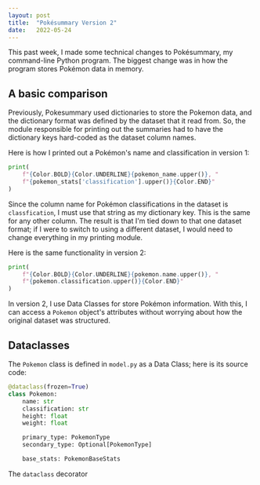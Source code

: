 ```yaml
---
layout: post
title:  "Pokésummary Version 2"
date:   2022-05-24
---
```


This past week, I made some technical changes to Pokésummary, my command-line Python program. The biggest change was in how the program stores Pokémon data in memory.

## A basic comparison
Previously, Pokesummary used dictionaries to store the Pokemon data,
and the dictionary format was defined by the dataset that it read from.
So, the module responsible for printing out the summaries had to have the dictionary keys hard-coded as the dataset column names.

Here is how I printed out a Pokémon's name and classification in version 1:
```python
print(
    f"{Color.BOLD}{Color.UNDERLINE}{pokemon_name.upper()}, "
    f"{pokemon_stats['classification'].upper()}{Color.END}"
)
```
Since the column name for Pokémon classifications in the dataset is
`classfication`, I must use that string as my dictionary key.
This is the same for any other column.
The result is that I'm tied down to that one dataset format;
if I were to switch to using a different dataset,
I would need to change everything in my printing module.

Here is the same functionality in version 2:
```python
print(
    f"{Color.BOLD}{Color.UNDERLINE}{pokemon.name.upper()}, "
    f"{pokemon.classification.upper()}{Color.END}"
)
```
In version 2, I use Data Classes for store Pokémon information.
With this, I can access a `Pokemon` object's attributes
without worrying about how the original dataset was structured.

## Dataclasses
The `Pokemon` class is defined in `model.py` as a Data Class;
here is its source code:
```python
@dataclass(frozen=True)
class Pokemon:
    name: str
    classification: str
    height: float
    weight: float

    primary_type: PokemonType
    secondary_type: Optional[PokemonType]

    base_stats: PokemonBaseStats
```
The `dataclass` decorator 
